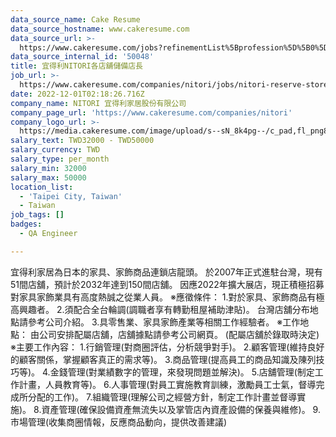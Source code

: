```yaml
---
data_source_name: Cake Resume
data_source_hostname: www.cakeresume.com
data_source_url: >-
  https://www.cakeresume.com/jobs?refinementList%5Bprofession%5D%5B0%5D=engineering_qa-engineer&refinementList%5Bsalary_type%5D=per_month&refinementList%5Bsalary_currency%5D=TWD&range%5Bsalary_range%5D%5Bmax%5D=600000
data_source_internal_id: '50048'
title: 宜得利NITORI各店舖儲備店長
job_url: >-
  https://www.cakeresume.com/companies/nitori/jobs/nitori-reserve-store-manager-of-each-store
date: 2022-12-01T02:18:26.716Z
company_name: NITORI 宜得利家居股份有限公司
company_page_url: 'https://www.cakeresume.com/companies/nitori'
company_logo_url: >-
  https://media.cakeresume.com/image/upload/s--sN_8k4pg--/c_pad,fl_png8,h_200,w_200/v1656915920/c7ylmnf9g57gre5f5w7v.png
salary_text: TWD32000 - TWD50000
salary_currency: TWD
salary_type: per_month
salary_min: 32000
salary_max: 50000
location_list:
  - 'Taipei City, Taiwan'
  - Taiwan
job_tags: []
badges:
  - QA Engineer

---
```


宜得利家居為日本的家具、家飾商品連鎖店龍頭。 於2007年正式進駐台灣，現有51間店舖，預計於2032年達到150間店舖。 因應2022年擴大展店，現正積極招募對家具家飾業具有高度熱誠之從業人員。 ※應徵條件： 1.對於家具、家飾商品有極高興趣者。 2.須配合全台輪調(調職者享有轉勤租屋補助津貼)。 台灣店舖分布地點請參考公司介紹。 3.具零售業、家具家飾產業等相關工作經驗者。 ※工作地點： 由公司安排配屬店舖，店舖據點請參考公司網頁。 (配屬店舖於錄取時決定) ※主要工作內容： 1.行銷管理(對商圈評估，分析競爭對手)。 2.顧客管理(維持良好的顧客關係，掌握顧客真正的需求等)。 3.商品管理(提高員工的商品知識及陳列技巧等)。 4.金錢管理(對業績數字的管理，來發現問題並解決)。 5.店舖管理(制定工作計畫，人員教育等)。 6.人事管理(對員工實施教育訓練，激勵員工士氣，督導完成所分配的工作)。 7.組織管理(理解公司之經營方針，制定工作計畫並督導實施)。 8.資產管理(確保設備資產無流失以及掌管店內資產設備的保養與維修)。 9.市場管理(收集商圈情報，反應商品動向，提供改善建議)